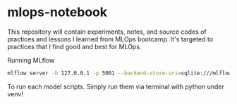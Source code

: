 # mlops-notebook
This repository will contain experiments, notes, and source codes of practices and lessons I learned from MLOps bootcamp. It's targeted to practices that I find good and best for MLOps.


Running MLflow

```bash
mlflow server -h 127.0.0.1 -p 5001 --backend-store-uri=sqlite:///mlflow.db --default-artifact-root=./artifacts
```

To run each model scripts. Simply run them via terminal with python under venv!